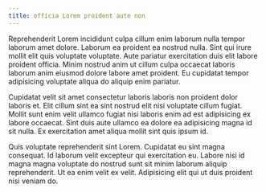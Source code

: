 ```yaml
---
title: officia Lorem proident aute non
---
```


Reprehenderit Lorem incididunt culpa cillum enim laborum nulla tempor laborum amet dolore. Laborum ea proident ea nostrud nulla. Sint qui irure mollit elit quis voluptate voluptate. Aute pariatur exercitation duis elit labore proident officia. Minim nostrud anim ut cillum culpa occaecat laboris laborum anim eiusmod dolore labore amet proident. Eu cupidatat tempor adipisicing voluptate aliqua do aliquip enim pariatur.

Cupidatat velit sit amet consectetur laboris laboris non proident dolor laboris et. Elit cillum sint ea sint nostrud elit nisi voluptate cillum fugiat. Mollit sunt enim velit ullamco fugiat nisi laboris enim ad est adipisicing ex labore occaecat. Sint duis aute ullamco ea dolore ea adipisicing magna id sit nulla. Ex exercitation amet aliqua mollit sint quis ipsum id.

Quis voluptate reprehenderit sint Lorem. Cupidatat eu sint magna consequat. Id laborum velit excepteur qui exercitation eu. Labore nisi id magna magna voluptate do nostrud sunt sit minim laborum aliquip reprehenderit. Ut ea enim velit ex velit. Adipisicing elit qui ut duis proident nisi veniam do.